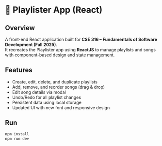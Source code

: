 # 🎵 Playlister App (React)

## Overview
A front-end React application built for **CSE 316 – Fundamentals of Software Development (Fall 2025)**.  
It recreates the Playlister app using **ReactJS** to manage playlists and songs with component-based design and state management.

## Features
- Create, edit, delete, and duplicate playlists  
- Add, remove, and reorder songs (drag & drop)  
- Edit song details via modal  
- Undo/Redo for all playlist changes  
- Persistent data using local storage  
- Updated UI with new font and responsive design  

## Run
```bash
npm install
npm run dev
